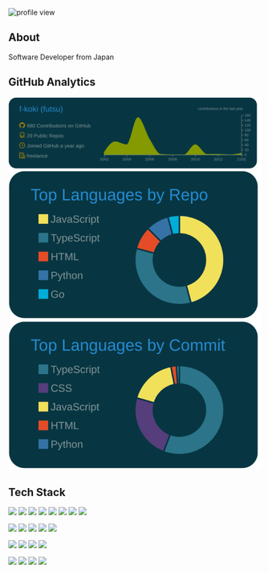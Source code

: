 ![profile view](https://komarev.com/ghpvc/?username=f-koki&color=blue)

## About
Software Developer from Japan

## GitHub Analytics
[![language](https://raw.githubusercontent.com/f-koki/f-koki/main/profile-summary-card-output/solarized_dark/0-profile-details.svg)](https://github.com/vn7n24fzkq/github-profile-summary-cards)
[![](https://raw.githubusercontent.com/f-koki/f-koki/main/profile-summary-card-output/solarized_dark/1-repos-per-language.svg)](https://github.com/vn7n24fzkq/github-profile-summary-cards)
[![](https://raw.githubusercontent.com/f-koki/f-koki/main/profile-summary-card-output/solarized_dark/2-most-commit-language.svg)](https://github.com/vn7n24fzkq/github-profile-summary-cards)

## Tech Stack
![](https://img.shields.io/badge/-React.js-000?style=flat&logo=React)
![](https://img.shields.io/badge/-Next.js-000?style=flat&logo=Next.js)
![](https://img.shields.io/badge/-Vue.js-000?style=flat&logo=Vue.js)
![](https://img.shields.io/badge/-Nuxt.js-000?style=flat&logo=Nuxt.js)
![](https://img.shields.io/badge/-Node.js-000?style=flat&logo=Node.js)
![](https://img.shields.io/badge/-Babel-000?style=flat&logo=Babel)
![](https://img.shields.io/badge/-Webpack-000?style=flat&logo=Webpack)
![](https://img.shields.io/badge/-Storybook-000?style=flat&logo=Storybook)

![](https://img.shields.io/badge/-HTML5-000?style=flat&logo=HTML5)
![](https://img.shields.io/badge/-JavaScript-000?style=flat&logo=JavaScript)
![](https://img.shields.io/badge/-TypeScript-000?style=flat&logo=TypeScript)
![](https://img.shields.io/badge/-CSS3-000?style=flat&logo=CSS3)
![](https://img.shields.io/badge/-Sass-000?style=flat&logo=Sass)

![](https://img.shields.io/badge/-Docker-000?style=flat&logo=docker)
![](https://img.shields.io/badge/-MySQL-000?style=flat&logo=mysql)
![](https://img.shields.io/badge/-FireBase-000?style=flat&logo=FireBase)
![](https://img.shields.io/badge/-Fastly-000?style=flat&logo=fastly)

![](https://img.shields.io/badge/-Java-000?style=flat&logo=Java)
![](https://img.shields.io/badge/-Spring-000?style=flat&logo=Spring)
![](https://img.shields.io/badge/-Gradle-000?style=flat&logo=Gradle)
![](https://img.shields.io/badge/-C-000?style=flat&logo=C)
